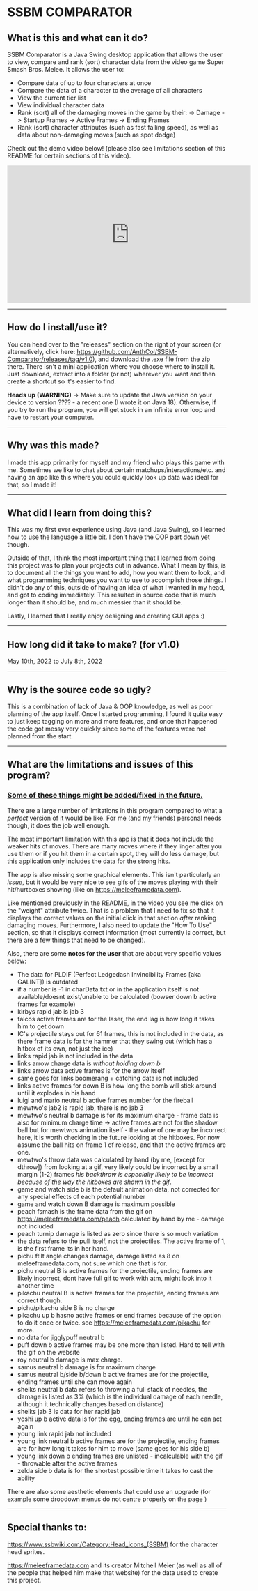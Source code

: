 # SSBM COMPARATOR

## What is this and what can it do?

SSBM Comparator is a Java Swing desktop application that allows the user to view, compare and rank (sort) character data from the video game
Super Smash Bros. Melee. 
It allows the user to:
- Compare data of up to four characters at once
- Compare the data of a character to the average of all characters
- View the current tier list
- View individual character data
- Rank (sort) all of the damaging moves in the game by their:
    -> Damage 
    -> Startup Frames 
    -> Active Frames
    -> Ending Frames
- Rank (sort) character attributes (such as fast falling speed), as well as data about non-damaging moves (such as spot dodge)

Check out the demo video below! (please also see limitations section of this README for certain sections of this video).
<iframe width="560" height="315" src="https://www.youtube.com/embed/J__8x26bR50" title="YouTube video player" frameborder="0" allow="accelerometer; autoplay; clipboard-write; encrypted-media; gyroscope; picture-in-picture" allowfullscreen></iframe>

----

## How do I install/use it?

You can head over to the "releases" section on the right of your screen (or alternatively, click here: https://github.com/AnthCol/SSBM-Comparator/releases/tag/v1.0), and download the .exe file from the zip there. There isn't a mini application where you choose where to install it. Just download, extract into a folder (or not) wherever you want and then create a shortcut so it's easier to find. 

**Heads up (WARNING)** -> Make sure to update the Java version on your device to version ???? - a recent one (I wrote it on Java 18). 
Otherwise, if you try to run the program, you will get stuck in an infinite error loop and have to 
restart your computer. 

----

## Why was this made?

I made this app primarily for myself and my friend who plays this game with me. 
Sometimes we like to chat about certain matchups/interactions/etc. and having an app like this where you could quickly look up data was ideal for that, so I made it!

----

## What did I learn from doing this?

This was my first ever experience using Java (and Java Swing), so I learned how to use the language a little bit. I don't have the OOP part down yet though. 

Outside of that, I think the most important thing that I learned from doing this project was to plan your projects out in advance. What I mean by this, is to document all the things you want to add, how you want them to look, and what programming techniques you want to use to accomplish those things. 
I didn't do any of this, outside of having an idea of what I wanted in my head, and got to coding immediately. This resulted in source code that is much longer than it should be, and much messier than it should be. 

Lastly, I learned that I really enjoy designing and creating GUI apps :) 

----

## How long did it take to make? (for v1.0)

May 10th, 2022 to July 8th, 2022

----

## Why is the source code so ugly?

This is a combination of lack of Java & OOP knowledge, as well as poor planning of the app itself. Once I started programming, I found it quite easy to just keep tagging on more and more features, and once that happened the code got messy very quickly since some of the features were not planned from the start. 

----

## What are the limitations and issues of this program?
### <u>Some of these things might be added/fixed in the future.</u> 


There are a large number of limitations in this program compared to what a *perfect* version of it would be like. For me (and my friends) personal needs though, it does the job well enough. 

The most important limitation with this app is that it does not include the weaker hits of moves. There are many moves where if they linger after you use them or if you hit them in a certain spot, they will do less damage, but this application only includes the data for the strong hits. 

The app is also missing some graphical elements. This isn't particularly an *issue*, but it would be very nice to see gifs of the moves playing with their hit/hurtboxes showing (like on https://meleeframedata.com). 

Like mentioned previously in the README, in the video you see me click on the "weight" attribute twice. That is a problem that I need to fix so that it displays the correct values on the initial click in that section *after* ranking damaging moves. 
Furthermore, I also need to update the "How To Use" section, so that it displays correct information (most currently is correct, but there are a few things that need to be changed). 

Also, there are some **notes for the user** that are about very specific values below:
- The data for PLDIF (Perfect Ledgedash Invincibility Frames [aka GALINT]) is outdated
- if a number is -1 in charData.txt or in the application itself is not available/doesnt exist/unable to be calculated (bowser down b active frames for example)
- kirbys rapid jab is jab 3
- falcos active frames are for the laser, the end lag is how long it takes him to get down
- IC's projectile stays out for 61 frames, this is not included in the data, as there frame data is for the hammer that they swing out (which has a hitbox of its own, not just the ice)
- links rapid jab is not included in the data 
- links arrow charge data is *without holding down b*
- links arrow data active frames is for the arrow itself 
- same goes for links boomerang + catching data is not included 
- links active frames for down B is how long the bomb will stick around until it explodes in his hand 
- luigi and mario neutral b active frames number for the fireball
- mewtwo's jab2 is rapid jab, there is no jab 3
- mewtwo's neutral b damage is for its maximum charge - frame data is also for minimum charge time -> active frames are not for the shadow ball but for mewtwos animation itself - the value of one may be incorrect here, it is worth checking in the future looking at the hitboxes. For now assume the ball hits on frame 1 of release, and that the active frames are one. 
- mewtwo's throw data was calculated by hand (by me, [except for dthrow]) from looking at a gif, very likely could be incorrect by a small margin (1-2) frames *his backthrow is especially likely to be incorrect because of the way the hitboxes are shown in the gif*.
- game and watch side b is the default animation data, not corrected for any special effects of each potential number
- game and watch down B damage is maximum possible
- peach fsmash is the frame data from the gif on https://meleeframedata.com/peach calculated by hand by me - damage not included 
- peach turnip damage is listed as zero since there is so much variation
- the data refers to the pull itself, not the projectiles. The active frame of 1, is the first frame its in her hand. 
- pichu ftilt angle changes damage, damage listed as 8 on meleeframedata.com, not sure which one that is for. 
- pichu neutral B is active frames for the projectile, ending frames are likely incorrect, dont have full gif to work with atm, might look into it another time
- pikachu neutral B is active frames for the projectile, ending frames are correct though. 
- pichu/pikachu side B is no charge 
- pikachu up b hasno active frames or end frames because of the option to do it once or twice. see https://meleeframedata.com/pikachu for more. 
- no data for jigglypuff neutral b
- puff down b active frames may be one more than listed. Hard to tell with the gif on the website 
- roy neutral b damage is max charge. 
- samus neutral b damage is for maximum charge
- samus neutral b/side b/down b active frames are for the projectile, ending frames until she can move again
- sheiks neutral b data refers to throwing a full stack of needles, the damage is listed as 3% (which is the individual damage of each needle, although it technically changes based on distance)
- sheiks jab 3 is data for her rapid jab 
- yoshi up b active data is for the egg, ending frames are until he can act again
- young link rapid jab not included 
- young link neutral b active frames are for the projectile, ending frames are for how long it takes for him to move (same goes for his side b)
- young link down b ending frames are unlisted - incalculable with the gif - throwable after the active frames
- zelda side b data is for the shortest possible time it takes to cast the ability


There are also some aesthetic elements that could use an upgrade (for example some dropdown menus do not centre properly on the page )

----

## Special thanks to:
https://www.ssbwiki.com/Category:Head_icons_(SSBM) for the character head sprites.

https://meleeframedata.com and its creator Mitchell Meier (as well as all of the people that helped him make that website) for the data used to create this project. 